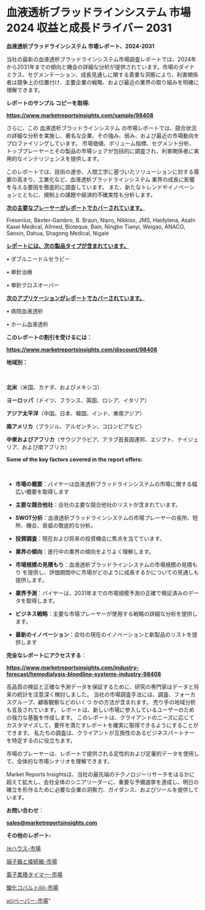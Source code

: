 # 血液透析ブラッドラインシステム 市場 2024 収益と成長ドライバー 2031

<strong>血液透析ブラッドラインシステム 市場レポート、2024-2031</strong>

当社の最新の血液透析ブラッドラインシステム市場調査レポートでは、2024年から2031年までの傾向と機会の詳細な分析が提供されています。市場のダイナミクス、セグメンテーション、成長見通しに関する貴重な洞察により、利害関係者は競争上の位置付け、主要企業の戦略、および最近の業界の取り組みを明確に理解できます。



<strong>レポートのサンプル コピーを取得:</strong> <a href=https://www.marketreportsinsights.com/sample/98408>

<strong><u>https://www.marketreportsinsights.com/sample/98408</u></strong></a>

さらに、この 血液透析ブラッドラインシステム の市場レポートでは、競合状況の詳細な分析を実施し、著名な企業、その強み、弱み、および最近の市場動向をプロファイリングしています。 市場価値、ボリューム指標、セグメント分析、トッププレーヤーとその製品の市場シェアが包括的に調査され、利害関係者に実用的なインテリジェンスを提供します。

このレポートでは、技術の進歩、人間工学に基づいたソリューションに対する需要の高まり、工業化など、血液透析ブラッドラインシステム 業界の成長に影響を与える要因を徹底的に調査しています。 また、新たなトレンドやイノベーションとともに、規制上の課題や経済的不確実性も分析します。



<strong><u>次の主要なプレーヤーがレポートでカバーされています。</u></strong>

Fresenius, Baxter-Gambro, B. Braun, Nipro, Nikkiso, JMS, Haidylena, Asahi Kasei Medical, Allmed, Bioteque, Bain, Ningbo Tianyi, Weigao, ANACO, Sanxin, Dahua, Shagong Medical, Nigale



<strong><u><b>レポートには、次の製品タイプが含まれています。</b></u></strong>

• ダブルニードルセラピー

• 単針治療

• 単針クロスオーバー



<strong><u><b>次のアプリケーションがレポートでカバーされています。</b></u></strong>

• 病院血液透析

• ホーム血液透析



<strong><b>このレポートの割引を受けるには：</b></strong>

<a href=https://www.marketreportsinsights.com/discount/98408>

<strong><u>https://www.marketreportsinsights.com/discount/98408</u></strong></a>



<strong>地域別：</strong>

<strong> </strong>



<strong>北米</strong>（米国、カナダ、およびメキシコ）



<strong>ヨーロッパ</strong>（ドイツ、フランス、英国、ロシア、イタリア）



<strong>アジア太平洋</strong>（中国、日本、韓国、インド、東南アジア）



<strong>南アメリカ</strong>（ブラジル、アルゼンチン、コロンビアなど）



<strong>中東およびアフリカ</strong>（サウジアラビア、アラブ首長国連邦、エジプト、ナイジェリア、および南アフリカ）



<strong>Some of the key factors covered in the report offers:</strong>

<strong> </strong>
<ul>
  <li>

<strong>市場の概要</strong>：バイヤーは血液透析ブラッドラインシステムの市場に関する幅広い概要を取得します</li>
  <li>

<strong>主要な競合他社</strong>：会社の主要な競合他社のリストが含まれています。</li>
  <li>

<strong>SWOT分析</strong>：血液透析ブラッドラインシステムの市場プレーヤーの長所、短所、機会、脅威の徹底的な分析。</li>
  <li>

<strong>投資調査</strong>：現在および将来の投資機会に焦点を当てています。</li>
  <li>

<strong>業界の傾向</strong>：進行中の業界の傾向をよりよく理解します。</li>
  <li>

<strong>市場規模の見積もり</strong>：血液透析ブラッドラインシステムの市場規模の見積もり を提供し、評価期間中に市場がどのように成長するかについての見通しも提供します。</li>
  <li>

<strong>業界予測</strong>：バイヤーは、2031年までの市場規模予測の正確で検証済みのデータを取得します。</li>
  <li>

<strong>ビジネス戦略</strong>：主要な市場プレーヤーが使用する戦略の詳細な分析を提供します。</li>
  <li>

<strong>最新のイノベーション</strong>：会社の現在のイノベーションと新製品のリストを提供します</li>
</ul>


<strong>完全なレポートにアクセスする</strong>：

<a href=https://www.marketreportsinsights.com/industry-forecast/hemodialysis-bloodline-systems-industry-98408>

<strong><u>https://www.marketreportsinsights.com/industry-forecast/hemodialysis-bloodline-systems-industry-98408</u></strong></a>

高品質の検証と正確な予測データを保証するために、研究の専門家はデータと将来の統計を注意深く検討しました。 当社の市場調査手法には、調査、フォーカスグループ、顧客観察などのいくつ かの方法が含まれます。 売り手の地域分析も言及されています。 レポートは、新しい市場に参入しているユーザーのための強力な基盤を作成します。 このレポートは、クライアントのニーズに応じてカスタマイズして、要件を満たすレポートを確実に取得できるようにすることができます。 私たちの調査は、クライアントが互換性のあるビジネスパートナーを特定するのに役立ちます。

市場のプレーヤーは、レポートで提供される定性的および定量的データを使用して、全体的な市場シナリオを理解できます。

Market Reports Insightsは、当社の最先端のテクノロジーリサーチをはるかに超えて拡大し、会社全体のシニアリーダーに、重要な予備選挙を達成し、明日の確立を形作るために必要な企業の洞察力、ガイダンス、およびツールを提供しています。



<strong><b>お問い合わせ</b></strong>：

<a href=mailto:sales@marketreportsinsights.com>

<strong><u>sales@marketreportsinsights.com</u></strong></a>



<strong>その他のレポート:</strong>

<a href=https://www.linkedin.com/pulse//eハウス-市場-2023-最新の-cagr-および成長分析-2030-5qgbf/>/eハウス-市場</a>

<a href=https://www.linkedin.com/pulse/端子箱と接続箱-市場-2023-swot-分析と成長率-2030-consumer-connection-collective-360-ntu9f/>端子箱と接続箱-市場</a>

<a href=https://www.linkedin.com/pulse/電子累積タイマー-市場-2023-総合分析と事業成長戦略-2030-pr-news-hub-elukf/>電子累積タイマー-市場</a>

<a href=https://www.linkedin.com/pulse/酸化コバルトiiiii-市場-2023-総合分析と事業成長戦略-2030-6yopc/>酸化コバルトiiiii-市場</a>

<a href=https://www.linkedin.com/pulse/vciペーパー-市場-2023-最新の-cagr-および成長分析-2030-pr-news-hub-cqgmf/>vciペーパー-市場</a>"
